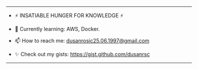 ***
- ⚡ INSATIABLE HUNGER FOR KNOWLEDGE ⚡

- 🌱 Currently learning: AWS, Docker.
- 📫 How to reach me: dusanrosic25.06.1997@gmail.com
- ✨ Check out my gists: https://gist.github.com/dusanrsc
***
